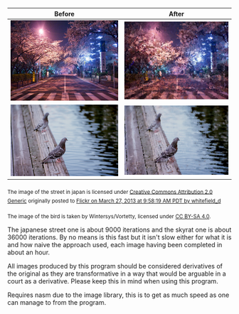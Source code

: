 |Before | After|
|-------|------|
|![An image of a street in japan at night](/test_images/japanese_street_1.jpg) | ![An image of a street in japan at night](/results/japanese_street_1.png)|
|![An image of a sky rat](/test_images/ratbird_shot.png) | ![An image of a sky rat](/results/skyrat.png)|

<sub>The image of the street in japan is licensed under [Creative Commons Attribution 2.0 Generic](https://creativecommons.org/licenses/by/2.0/deed.en) originally posted to [Flickr on March 27, 2013 at 9:58:19 AM PDT by whitefield_d](https://flickr.com/photos/49968453@N02/8594761813)</sub>

<sub>The image of the bird is taken by Wintersys/Vortetty, licensed under [CC BY-SA 4.0](https://creativecommons.org/licenses/by-sa/4.0/).</sub>

The japanese street one is about 9000 iterations and the skyrat one is about 36000 iterations. By no means is this fast but it isn't slow either for what it is and how naive the approach used, each image having been completed in about an hour.

All images produced by this program should be considered derivatives of the original as they are transformative in a way that would be arguable in a court as a derivative. Please keep this in mind when using this program.

Requires nasm due to the image library, this is to get as much speed as one can manage to from the program.
